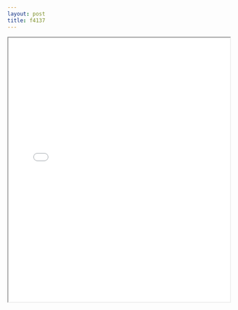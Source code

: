 ```yaml
---
layout: post
title: f4137
---
```


<div class="pdf-container">
<iframe src="/ea/assets/pdfs/misc/f4137.pdf" height="600" width="100%" allowFullScreen="true"></iframe>
</div>

